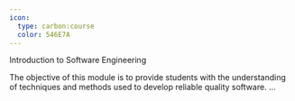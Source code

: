 ```yaml
---
icon:
  type: carbon:course
  color: 546E7A
---
```

Introduction to Software Engineering

The objective of this module is to provide students with the understanding of techniques and methods used to develop reliable quality software. ... 
